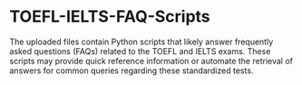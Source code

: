 # TOEFL-IELTS-FAQ-Scripts
The uploaded files contain Python scripts that likely answer frequently asked questions (FAQs) related to the TOEFL and IELTS exams. These scripts may provide quick reference information or automate the retrieval of answers for common queries regarding these standardized tests.
